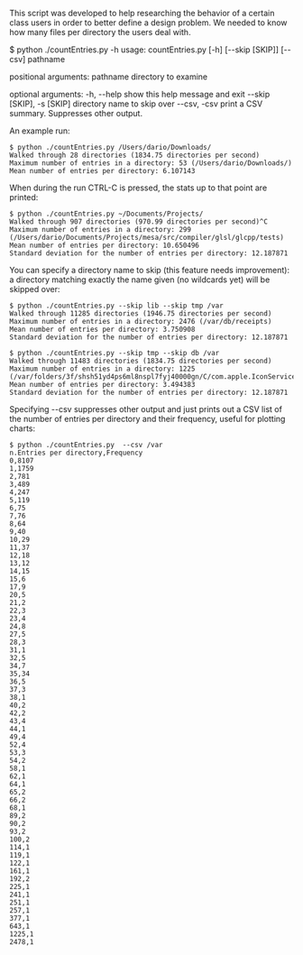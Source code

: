 This script was developed to help researching the behavior of a certain class users in order to better define a design problem. We needed to know how many files per directory the users deal with.

$ python ./countEntries.py -h
usage: countEntries.py [-h] [--skip [SKIP]] [--csv] pathname

positional arguments:
  pathname              directory to examine

optional arguments:
  -h, --help            show this help message and exit
  --skip [SKIP], -s [SKIP]
                        directory name to skip over
  --csv, -csv           print a CSV summary. Suppresses other output.


An example run:
```text
$ python ./countEntries.py /Users/dario/Downloads/
Walked through 28 directories (1834.75 directories per second)
Maximum number of entries in a directory: 53 (/Users/dario/Downloads/)
Mean number of entries per directory: 6.107143
```

When during the run CTRL-C is pressed, the stats up to that point are printed:
```text
$ python ./countEntries.py ~/Documents/Projects/
Walked through 907 directories (970.99 directories per second)^C
Maximum number of entries in a directory: 299 (/Users/dario/Documents/Projects/mesa/src/compiler/glsl/glcpp/tests)
Mean number of entries per directory: 10.650496
Standard deviation for the number of entries per directory: 12.187871
```

You can specify a directory name to skip (this feature needs improvement): a directory matching exactly the name given (no wildcards yet) will be skipped over:
```text
$ python ./countEntries.py --skip lib --skip tmp /var
Walked through 11285 directories (1946.75 directories per second)
Maximum number of entries in a directory: 2476 (/var/db/receipts)
Mean number of entries per directory: 3.750908
Standard deviation for the number of entries per directory: 12.187871
```
```text
$ python ./countEntries.py --skip tmp --skip db /var
Walked through 11483 directories (1834.75 directories per second)
Maximum number of entries in a directory: 1225 (/var/folders/3f/shsh51yd4ps6ml8nspl7fyj40000gn/C/com.apple.IconServices)
Mean number of entries per directory: 3.494383
Standard deviation for the number of entries per directory: 12.187871
```

Specifying --csv suppresses other output and just prints out a CSV list of the number of entries per directory and their frequency, useful for plotting charts:
```text
$ python ./countEntries.py  --csv /var
n.Entries per directory,Frequency
0,8107
1,1759
2,781
3,489
4,247
5,119
6,75
7,76
8,64
9,40
10,29
11,37
12,18
13,12
14,15
15,6
17,9
20,5
21,2
22,3
23,4
24,8
27,5
28,3
31,1
32,5
34,7
35,34
36,5
37,3
38,1
40,2
42,2
43,4
44,1
49,4
52,4
53,3
54,2
58,1
62,1
64,1
65,2
66,2
68,1
89,2
90,2
93,2
100,2
114,1
119,1
122,1
161,1
192,2
225,1
241,1
251,1
257,1
377,1
643,1
1225,1
2478,1
```
